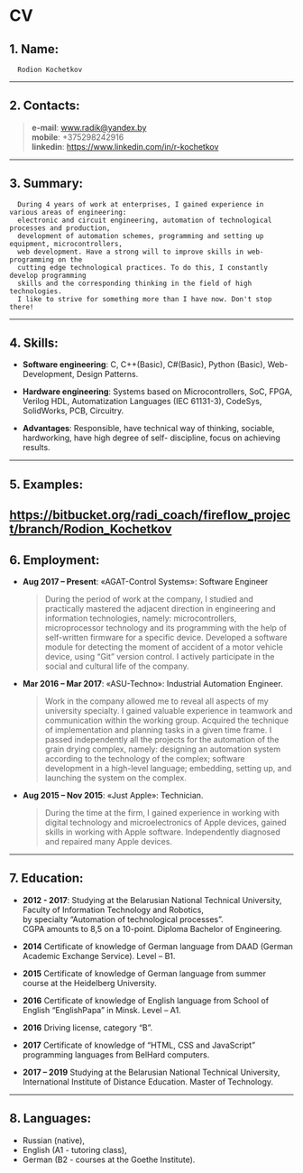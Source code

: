 # CV
## 1.  Name: 
      Rodion Kochetkov
      
---
## 2.  Contacts: 
   >**e-mail**: <www.radik@yandex.by>  
   **mobile**: +375298242916  
   **linkedin**: <https://www.linkedin.com/in/r-kochetkov>  
---
## 3.  Summary: 
      During 4 years of work at enterprises, I gained experience in various areas of engineering:
      electronic and circuit engineering, automation of technological processes and production,
      development of automation schemes, programming and setting up equipment, microcontrollers,
      web development. Have a strong will to improve skills in web-programming on the
      cutting edge technological practices. To do this, I constantly develop programming 
      skills and the corresponding thinking in the field of high technologies.
      I like to strive for something more than I have now. Don't stop there!  
---
## 4. Skills: 
-   **Software engineering**: C, C++(Basic), C#(Basic), Python (Basic), Web-Development, Design
      Patterns.

-   **Hardware engineering**: Systems based on Microcontrollers, SoC, FPGA, Verilog HDL,
      Automatization Languages (IEC 61131-3), CodeSys, SolidWorks, PCB, Circuitry.
    
-   **Advantages**: Responsible, have technical way of thinking, sociable, hardworking, have high
      degree of self- discipline, focus on achieving results.
---
## 5. Examples:
  <https://bitbucket.org/radi_coach/fireflow_project/branch/Rodion_Kochetkov>
---
## 6. Employment:
-    **Aug 2017 – Present**: «AGAT-Control Systems»: Software Engineer
      > During the period of work at the company, I studied and practically mastered the adjacent direction in engineering and information technologies, namely: microcontrollers, microprocessor technology and its programming with the help of self-written firmware for a specific device. Developed a software module for detecting the moment of accident of a motor vehicle device, using “Git” version control. I actively participate in the social and cultural life of the company.

-    **Mar 2016 – Mar 2017**: «ASU-Techno»: Industrial Automation Engineer.
      > Work in the company allowed me to reveal all aspects of my university specialty. I gained valuable experience in teamwork and communication within the working group. Acquired the technique of implementation and planning tasks in a given time frame. I passed independently all the projects for the automation of the grain drying complex, namely: designing an automation system according to the technology of the complex; software development in a high-level language; embedding, setting up, and launching the system on the complex.

-    **Aug 2015 – Nov 2015**: «Just Apple»: Technician.
      > During the time at the firm, I gained experience in working with digital technology and microelectronics of Apple devices, gained skills in working with Apple software. Independently diagnosed and repaired many Apple devices.
---
## 7. Education:
    
-    **2012 - 2017**: 
      Studying at the Belarusian National Technical University, Faculty of Information Technology and Robotics,  
        by specialty “Automation of technological processes”.   
        CGPA amounts to 8,5 on a 10-point. Diploma Bachelor of Engineering.

-    **2014**
      Certificate of knowledge of German language from DAAD (German Academic Exchange Service). Level – B1.

-    **2015**
      Certificate of knowledge of German language from summer course at the Heidelberg University.

-    **2016**
      Certificate of knowledge of English language from School of English “EnglishPapa” in Minsk. Level – A1.

-    **2016**
      Driving license, category “B”.

-    **2017**
      Certificate of knowledge of “HTML, CSS and JavaScript” programming languages from BelHard computers.

-    **2017 – 2019**
      Studying at the Belarusian National Technical University, International Institute of Distance Education. Master of    Technology.
---
## 8. Languages: 
*    Russian (native),
*    English (A1 - tutoring class), 
*    German (B2 - courses at the Goethe Institute).